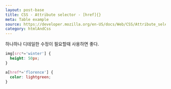 ```yaml
---
layout: post-base
title: CSS - Attribute selector - [href]{}
meta: Table example
source: https://developer.mozilla.org/en-US/docs/Web/CSS/Attribute_selectors#syntax
category: htmlAndCss
---
```

하나하나 디테일한 수정이 필요할때 사용하면 좋다. 

```css
img[src*='winter'] {
  height: 50px;
}

a[href*='florence'] {
  color: lightgreen;
}
```
